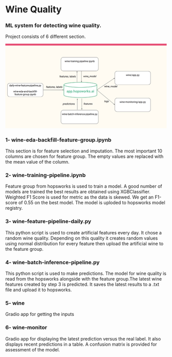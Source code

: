 # Wine Quality
### ML system for detecting wine quality.
Project consists of 6 different section. 

![Pipeline Image](images/pipeline.png)

###  1- wine-eda-backfill-feature-group.ipynb
This section is for feature selection
and imputation. The most important 10 columns
are chosen for feature group. The empty values are 
replaced with the mean value of the column.

###  2- wine-training-pipeline.ipynb
Feature group from hopsworks is used to train 
a model. A good number of models are trained 
the best results are obtained using XGBClassifier.
Weighted F1 Score is used for metric as the data is 
skewed. We get an F1-score of 0.55 on the best model.
The model is uploded to hopsworks model registry.

###  3- wine-feature-pipeline-daily.py
This python script is used to create artificial
features every day. It chose a random wine quality.
Depending on this quality it creates random values using
normal distribution for every feature then upload the 
artificial wine to the feature group.

###  4- wine-batch-inference-pipeline.py
This python script is used to make predictions. The model
for wine quality is read from the hopsworks alongside with
the feature group.The latest wine features created by step 3 
is predicted. It saves the latest results to a .txt file and 
upload it to hopsworks.

### 5- wine
Gradio app for getting the inputs

### 6- wine-monitor
Gradio app for displaying the latest prediction versus the 
real label. It also displays recent predictions in a table.
A confusion matrix is provided for assessment of the model.



